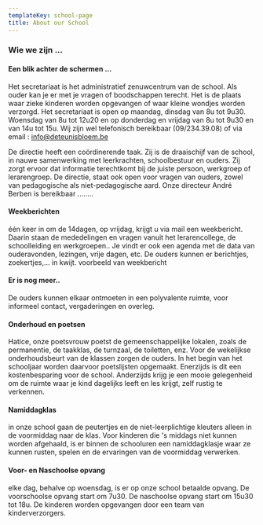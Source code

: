 ```yaml
---
templateKey: school-page
title: About our School
---
```

### Wie we zijn ...

#### Een blik achter de schermen ...
Het secretariaat is het administratief zenuwcentrum van de school. Als ouder kan je er met je vragen of boodschappen terecht. Het is de plaats waar zieke kinderen worden opgevangen of waar kleine wondjes worden verzorgd. Het secretariaat is open op maandag, dinsdag van 8u tot 9u30. Woensdag van 8u tot 12u20 en op donderdag en vrijdag van 8u tot 9u30 en van 14u tot 15u. Wij zijn wel telefonisch bereikbaar (09/234.39.08) of via email : info@deteunisbloem.be

De directie heeft een coördinerende taak. Zij is de draaischijf van de school, in nauwe samenwerking met leerkrachten, schoolbestuur en ouders. Zij zorgt ervoor dat informatie terechtkomt bij de juiste persoon, werkgroep of lerarengroep. De directie, staat ook open voor vragen van ouders, zowel van pedagogische als niet-pedagogische aard. Onze directeur André Berben is bereikbaar ........

#### Weekberichten
één keer in om de 14dagen, op vrijdag, krijgt u via mail een weekbericht. Daarin staan de mededelingen en vragen vanuit het lerarencollege, de schoolleiding en werkgroepen.. Je vindt er ook een agenda met de data van ouderavonden, lezingen, vrije dagen, etc. De ouders kunnen er berichtjes, zoekertjes,… in kwijt. voorbeeld van weekbericht

#### Er is nog meer..
De ouders kunnen elkaar ontmoeten in een polyvalente ruimte, voor informeel contact, vergaderingen en overleg.

#### Onderhoud en poetsen
Hatice, onze poetsvrouw poetst de gemeenschappelijke lokalen, zoals de permanentie, de taakklas, de turnzaal, de toiletten, enz. Voor de wekelijkse onderhoudsbeurt van de klassen zorgen de ouders. In het begin van het schooljaar worden daarvoor poetslijsten opgemaakt. Enerzijds is dit een kostenbesparing voor de school. Anderzijds krijg je een mooie gelegenheid om de ruimte waar je kind dagelijks leeft en les krijgt, zelf rustig te verkennen.

#### Namiddagklas
in onze school gaan de peutertjes en de niet-leerplichtige kleuters alleen in de voormiddag naar de klas. Voor kinderen die 's middags niet kunnen worden afgehaald, is er binnen de schooluren een namiddagklasje waar ze kunnen rusten, spelen en de ervaringen van de voormiddag verwerken.

#### Voor- en Naschoolse opvang
elke dag, behalve op woensdag, is er op onze school betaalde opvang. De voorschoolse opvang start om 7u30. De naschoolse opvang start om 15u30 tot 18u. De kinderen worden opgevangen door een team van kinderverzorgers. 
